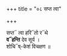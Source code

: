 +++
title = "०८ सप्त त्वा"

+++

सप्त᳓ त्वा हरि᳓तो र᳓थे  
**व᳓हन्ति** देव सूर्य ।  
शोचि᳓ष्-केशं विचक्षण ॥
